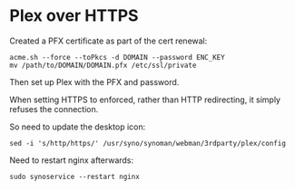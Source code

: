 # Plex over HTTPS

Created a PFX certificate as part of the cert renewal:

```
acme.sh --force --toPkcs -d DOMAIN --password ENC_KEY
mv /path/to/DOMAIN/DOMAIN.pfx /etc/ssl/private
```

Then set up Plex with the PFX and password.

When setting HTTPS to enforced, rather than HTTP redirecting, it simply refuses the connection.

So need to update the desktop icon:

```
sed -i 's/http/https/' /usr/syno/synoman/webman/3rdparty/plex/config
```

Need to restart nginx afterwards:

```
sudo synoservice --restart nginx
```
